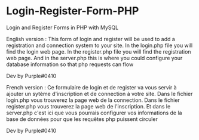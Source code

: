 # Login-Register-Form-PHP
Login and Register Forms in PHP with MySQL

English version : 
This form of login and register will be used to add a registration and connection system to your site.
In the login.php file you will find the login web page.
In the register.php file you will find the registration web page.
And in the server.php this is where you could configure your database information so that php requests can flow

Dev by Purple#0410

French version :
Ce formulaire de login et de register va vous servir à ajouter un sytème d'inscription et de connection à votre site. 
Dans le fichier login.php vous trouverez la page web de la connection.
Dans le fichier register.php vous trouverez la page web de l'inscription.
Et dans le server.php c'est ici que vous pourrais configurer vos informations de la base de données pour que les requêtes php puissent circuler

Dev by Purple#0410
